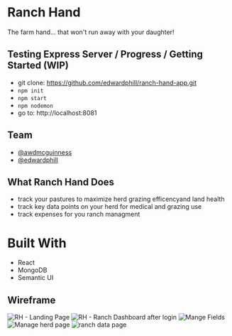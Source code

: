 # Ranch Hand

The farm hand... that won't run away with your daughter!

## Testing Express Server / Progress / Getting Started (WIP)

- git clone: https://github.com/edwardphill/ranch-hand-app.git
- `npm init`
- `npm start`
- `npm nodemon`
- go to: http://localhost:8081

## Team

- [@awdmcguinness](https://github.com/awdmcguinness)
- [@edwardphill](https://github.com/edwardphill)

## What Ranch Hand Does

- track your pastures to maximize herd grazing efficencyand land health
- track key data points on your herd for medical and grazing use
- track expenses for you ranch managment

# Built With

- React
- MongoDB
- Semantic UI

## Wireframe

![RH - Landing Page](https://user-images.githubusercontent.com/30938466/78270319-aa787380-74d8-11ea-8448-3ed869c41449.png)
![RH - Ranch Dashboard after login](https://user-images.githubusercontent.com/30938466/78270424-ce3bb980-74d8-11ea-818b-256ef553cee5.png)
![Mange Fields](https://user-images.githubusercontent.com/30938466/78270463-db58a880-74d8-11ea-9aed-84f009d5d8d5.png)
![Manage herd page](https://user-images.githubusercontent.com/30938466/78270560-f7f4e080-74d8-11ea-8e76-0e56397a01b0.png)
![ranch data page](https://user-images.githubusercontent.com/30938466/78270613-0cd17400-74d9-11ea-82db-88eb54e33f7b.png)
